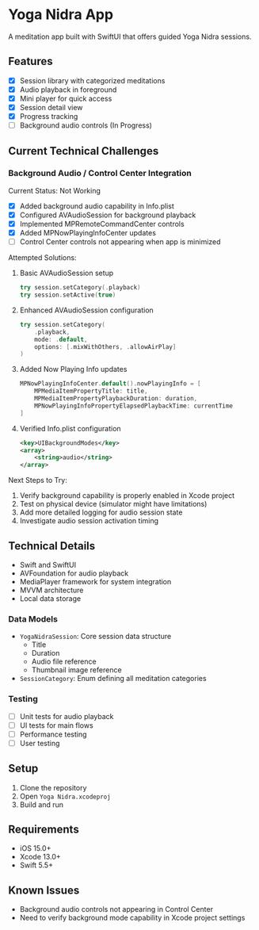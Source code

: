 # Yoga Nidra App

A meditation app built with SwiftUI that offers guided Yoga Nidra sessions.

## Features
- [x] Session library with categorized meditations
- [x] Audio playback in foreground
- [x] Mini player for quick access
- [x] Session detail view
- [x] Progress tracking
- [ ] Background audio controls (In Progress)

## Current Technical Challenges

### Background Audio / Control Center Integration
Current Status: Not Working
- [x] Added background audio capability in Info.plist
- [x] Configured AVAudioSession for background playback
- [x] Implemented MPRemoteCommandCenter controls
- [x] Added MPNowPlayingInfoCenter updates
- [ ] Control Center controls not appearing when app is minimized

Attempted Solutions:
1. Basic AVAudioSession setup
   ```swift
   try session.setCategory(.playback)
   try session.setActive(true)
   ```

2. Enhanced AVAudioSession configuration
   ```swift
   try session.setCategory(
       .playback,
       mode: .default,
       options: [.mixWithOthers, .allowAirPlay]
   )
   ```

3. Added Now Playing Info updates
   ```swift
   MPNowPlayingInfoCenter.default().nowPlayingInfo = [
       MPMediaItemPropertyTitle: title,
       MPMediaItemPropertyPlaybackDuration: duration,
       MPNowPlayingInfoPropertyElapsedPlaybackTime: currentTime
   ]
   ```

4. Verified Info.plist configuration
   ```xml
   <key>UIBackgroundModes</key>
   <array>
       <string>audio</string>
   </array>
   ```

Next Steps to Try:
1. Verify background capability is properly enabled in Xcode project
2. Test on physical device (simulator might have limitations)
3. Add more detailed logging for audio session state
4. Investigate audio session activation timing

## Technical Details
- Swift and SwiftUI
- AVFoundation for audio playback
- MediaPlayer framework for system integration
- MVVM architecture
- Local data storage

### Data Models
- `YogaNidraSession`: Core session data structure
  - Title
  - Duration
  - Audio file reference
  - Thumbnail image reference
- `SessionCategory`: Enum defining all meditation categories

### Testing
- [ ] Unit tests for audio playback
- [ ] UI tests for main flows
- [ ] Performance testing
- [ ] User testing

## Setup
1. Clone the repository
2. Open `Yoga Nidra.xcodeproj`
3. Build and run

## Requirements
- iOS 15.0+
- Xcode 13.0+
- Swift 5.5+

## Known Issues
- Background audio controls not appearing in Control Center
- Need to verify background mode capability in Xcode project settings